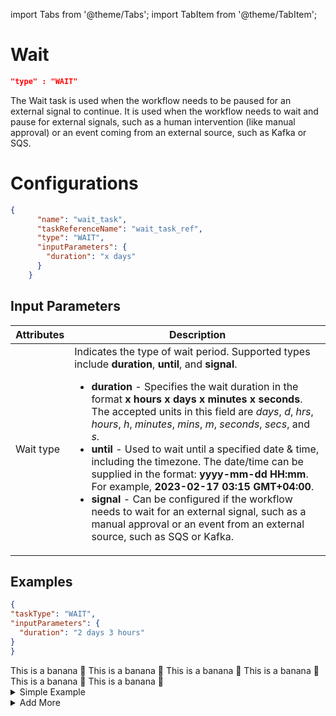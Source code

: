 import Tabs from '@theme/Tabs';
import TabItem from '@theme/TabItem';

# Wait

```json
"type" : "WAIT"
```

The Wait task is used when the workflow needs to be paused for an external signal to continue. It is used when the workflow needs to wait and pause for external signals, such as a human intervention (like manual approval) or an event coming from an external source, such as Kafka or SQS.
<br/>

# Configurations

```json
{
      "name": "wait_task",
      "taskReferenceName": "wait_task_ref",
      "type": "WAIT",
      "inputParameters": {
        "duration": "x days"
      }
    }
```

## Input Parameters

| Attributes | Description | 
| -- | -- |
| Wait type | Indicates the type of wait period. Supported types include **duration**, **until**, and **signal**. <ul><li><b>duration</b> - Specifies the wait duration in the format **x hours x days x minutes x seconds**. The accepted units in this field are *days*, *d*, *hrs*, *hours*, *h*, *minutes*, *mins*, *m*, *seconds*, *secs*, and *s*.</li><li><b>until</b> - Used to wait until a specified date & time, including the timezone. The date/time can be supplied in the format: **yyyy-mm-dd HH:mm**. For example, **2023-02-17 03:15 GMT+04:00**.</li><li><b>signal</b> - Can be configured if the workflow needs to wait for an external signal, such as a manual approval or an event from an external source, such as SQS or Kafka.</li></ul> | 

## Examples
 <Tabs>
 <TabItem value="JSON" lable="JSON">

 ```json
{
 "taskType": "WAIT",
 "inputParameters": {
   "duration": "2 days 3 hours" 
 }
}
```
</TabItem>
<TabItem value="Java" label="Java">
This is a banana 🍌
</TabItem>
<TabItem value="Golang" label="Golang">
    This is a banana 🍌
</TabItem>
<TabItem value="Python" label="Python">
  This is a banana 🍌
</TabItem>
<TabItem value="CSharp" label="CSharp">
  This is a banana 🍌
</TabItem>
<TabItem value="javascript" label="Javascript">
    This is a banana 🍌
</TabItem>
<TabItem value="clojure" label="Clojure">
    This is a banana 🍌
</TabItem>
</Tabs>

<details><summary>Simple Example</summary>
<p>
The following wait task remains blocked until Dec 25, 2023, 9 am PST.

```json
{
 "name":"wait_until_date",
 "taskReferenceName":"wait_until_date_ref",
 "taskType": "WAIT",
 "inputParameters": {
   "until": "2023-12-25 09:00 PST"
 }
}
```
</p>
</details>

<details><summary>Add More</summary>
<p>
</p>
</details>